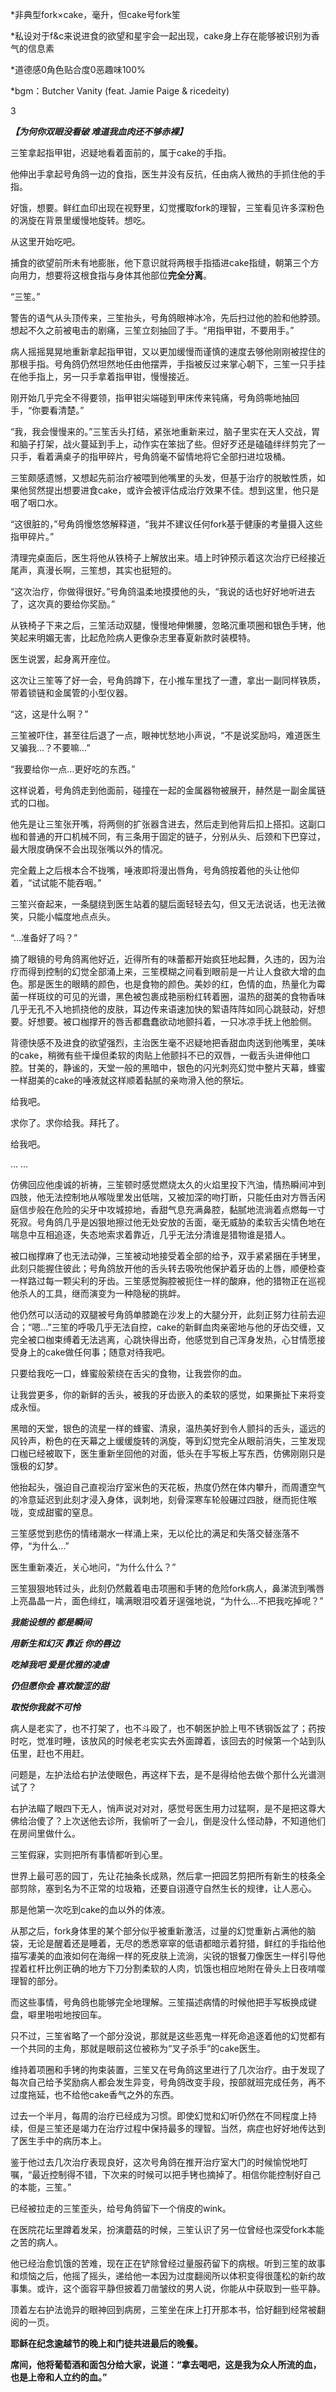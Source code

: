 *非典型fork×cake，毫升，但cake号fork笙

*私设对于f&c来说进食的欲望和星宇会一起出现，cake身上存在能够被识别为香气的信息素

*道德感0角色贴合度0恶趣味100%

*bgm：Butcher Vanity (feat. Jamie Paige & ricedeity)


3

***【为何你双眼没看破 难道我血肉还不够赤裸】***

三笙拿起指甲钳，迟疑地看着面前的，属于cake的手指。

他伸出手拿起号角鸽一边的食指，医生并没有反抗，任由病人微热的手抓住他的手指。

好饿，想要。鲜红血印出现在视野里，幻觉攫取fork的理智，三笙看见许多深粉色的涡旋在背景里缓慢地旋转。想吃。

从这里开始吃吧。

捕食的欲望前所未有地膨胀，他下意识就将两根手指插进cake指缝，朝第三个方向用力，想要将这根食指与身体其他部位**完全分离**。

“三笙。”

警告的语气从头顶传来，三笙抬头，号角鸽眼神冰冷，先后扫过他的脸和他脖颈。想起不久之前被电击的剧痛，三笙立刻抽回了手。“用指甲钳，不要用手。”

病人摇摇晃晃地重新拿起指甲钳，又以更加缓慢而谨慎的速度去够他刚刚被捏住的那根手指。号角鸽仍然坦然地任由他摆弄，手指被反过来掌心朝下，三笙一只手挂在他手指上，另一只手拿着指甲钳，慢慢接近。

刚开始几乎完全不得要领，指甲钳尖端碰到甲床传来钝痛，号角鸽嘶地抽回手，“你要看清楚。”

“我，我会慢慢来的。”三笙舌头打结，紧张地重新来过，脑子里实在天人交战，胃和脑子打架，战火蔓延到手上，动作实在笨拙了些。但好歹还是磕磕绊绊剪完了一只手，看着满桌子的指甲碎片，号角鸽毫不留情地将它全部扫进垃圾桶。

三笙颇感遗憾，又想起先前治疗被喂到他嘴里的头发，但基于治疗的脱敏性质，如果他贸然提出想要进食cake，或许会被评估成治疗效果不佳。想到这里，他只是咽了咽口水。

“这很脏的，”号角鸽慢悠悠解释道，“我并不建议任何fork基于健康的考量摄入这些指甲碎片。”

清理完桌面后，医生将他从铁椅子上解放出来。墙上时钟预示着这次治疗已经接近尾声，真漫长啊，三笙想，其实也挺短的。

“这次治疗，你做得很好。”号角鸽温柔地摸摸他的头，“我说的话也好好地听进去了，这次真的要给你奖励。”

从铁椅子下来之后，三笙活动双腿，慢慢地伸懒腰，忽略沉重项圈和银色手铐，他笑起来明媚无害，比起危险病人更像杂志里春夏新款时装模特。

医生说罢，起身离开座位。

这次让三笙等了好一会，号角鸽蹲下，在小推车里找了一遭，拿出一副同样铁质，带着锁链和金属管的小型仪器。

“这，这是什么啊？”

三笙被吓住，甚至往后退了一点，眼神忧愁地小声说，“不是说奖励吗，难道医生又骗我…？不要嘛…”

“我要给你一点…更好吃的东西。”

这样说着，号角鸽走到他面前，碰撞在一起的金属器物被展开，赫然是一副金属链式的口枷。

他先是让三笙张开嘴，将两侧的扩张器含进去，然后走到他背后扣上搭扣。这副口枷和普通的开口机械不同，有三条用于固定的链子，分别从头、后颈和下巴穿过，最大限度确保不会出现张嘴以外的情况。

完全戴上之后根本合不拢嘴，唾液即将漫出唇角，号角鸽按着他的头让他仰着，“试试能不能吞咽。”

三笙兴奋起来，一条腿绕到医生站着的腿后面轻轻去勾，但又无法说话，也无法微笑，只能小幅度地点点头。

“…准备好了吗？”

摘了眼镜的号角鸽离他好近，近得所有的味蕾都开始疯狂地起舞，久违的，因为治疗而得到控制的幻觉全部涌上来，三笙模糊之间看到眼前是一片让人食欲大增的血色。那是医生的眼睛的颜色，也是食物的颜色。美妙的红，色情的血，热量化为霉菌一样斑纹的可见的光谱，黑色被包裹成艳丽粉红转着圈，温热的甜美的食物香味几乎无孔不入地抓挠他的皮肤，耳边传来语速加快的絮语阵阵如同心跳鼓动，好想要。好想要。被口枷撑开的唇舌都蠢蠢欲动地颤抖着，一只冰凉手抚上他脸侧。

背德快感不及进食的欲望强烈，主治医生毫不迟疑地把香甜血肉送到他嘴里，美味的cake，稍微有些干燥但柔软的肉贴上他颤抖不已的双唇，一截舌头进伸他口腔。甘美的，静谧的，天堂一般的黑暗中，银色的闪光刺亮幻觉中整片天幕，蜂蜜一样甜美的cake的唾液就这样顺着黏腻的亲吻滑入他的祭坛。

给我吧。

求你了。求你给我。拜托了。

给我吧。

… …

仿佛回应他虔诚的祈祷，三笙顿时感觉燃烧太久的火焰里投下汽油，情热瞬间冲到四肢，他无法控制地从喉咙里发出低喘，又被加深的吻打断，只能任由对方唇舌闲庭信步般在危险的尖牙中攻城掠地，香甜气息充满鼻腔，黏腻地流淌着点燃每一寸死寂。号角鸽几乎是凶狠地擦过他无处安放的舌面，毫无威胁的柔软舌尖情色地在喘息中互相追逐，失态地索求着靠近，几乎无法分清谁是猎物谁是猎人。

被口枷撑麻了也无法动弹，三笙被动地接受着全部的给予，双手紧紧捆在手铐里，此刻只能握住彼此；号角鸽放开他的舌头转去吸吮他保护着牙齿的上唇，顺便检查一样路过每一颗尖利的牙齿。三笙感觉胸腔被扼住一样的酸麻，他的猎物正在巡视他杀人的工具，继而演变为一种隐秘的挑衅。

他仍然可以活动的双腿被号角鸽单膝跪在沙发上的大腿分开，此刻正努力往前去迎合；“嗯…”三笙的呼吸几乎无法自控，cake的新鲜血肉亲密地与他的牙齿交缠，又完全被口枷束缚着无法逃离，心跳快得出奇，他感觉到自己浑身发热，心甘情愿接受身上的cake做任何事；随意对待我吧。

只要给我吃一口，蜂蜜般萦绕在舌尖的食物，让我尝你的血。

让我尝更多，你的新鲜的舌头，被我的牙齿嵌入的柔软的感觉，如果撕扯下来将变成永恒。

黑暗的天堂，银色的流星一样的蜂蜜、清泉，温热美好到令人颤抖的舌头，遥远的风铃声，粉色的在天幕之上缓缓旋转的涡旋，等到幻觉完全从眼前消失，三笙发现口枷已经被取下，医生重新坐回他的对面，低头在手写板上写东西，仿佛刚刚只是饿极的幻梦。

他抬起头，强迫自己直视治疗室米色的天花板，热度仍然在体内攀升，而周遭空气的冷意延迟到此刻才浸入身体，讽刺地，刻骨深寒车轮般碾过四肢，继而扼住喉咙，变成甜蜜的窒息。

三笙感觉到悲伤的情绪潮水一样涌上来，无以伦比的满足和失落交替涨落不停，“为什么…”

医生重新凑近，关心地问，“为什么什么？”

三笙狠狠地转过头，此刻仍然戴着电击项圈和手铐的危险fork病人，鼻涕流到嘴唇上亮晶晶一片，面色绯红，噙满眼泪咬着牙逞强地说，“为什么…不把我吃掉呢？”

***我能设想的 都是瞬间***

***用新生和幻灭 靠近 你的唇边***

***吃掉我吧 爱是优雅的凌虐***

***仍但愿你会 喜欢酸涩的甜***

***取悦你我就不可怜***

病人是老实了，也不打架了，也不斗殴了，也不朝医护脸上甩不锈钢饭盆了；药按时吃，觉准时睡，该放风的时候老老实实去外面蹲着，该回去的时候第一个站到队伍里，赶也不用赶。

问题是，左护法给右护法使眼色，再这样下去，是不是得给他去做个那什么光谱测试了？

右护法瞄了眼四下无人，悄声说对对对，感觉号医生用力过猛啊，是不是把这尊大佛给治傻了？上次送他去诊所，我偷听了一会儿，倒是没什么怪动静，不知道他们在房间里做什么。

三笙假寐，实则把所有事情都听到心里。

世界上最可恶的园丁，先让花抽条长成熟，然后拿一把园艺剪把所有新生的枝条全部剪除，塞到名为不正常的垃圾箱，还要自诩遵守自然生长的规律，让人恶心。

那是他第一次吃到cake的血以外的体液。

从那之后，fork身体里的某个部分似乎被重新激活，过量的幻觉重新占满他的脑袋，无论是醒着还是睡着，无尽的悉悉窣窣的低语都暗示着狩猎，鲜红的手指给他描写凄美的血液如何在海绵一样的死皮肤上流淌，尖锐的银餐刀像医生一样引导他捏着杠杆比例正确的地方下刀分割柔软的人肉，饥饿也相应地附在骨头上日夜啃噬理智的部分。

而这些事情，号角鸽也能够完全地理解。三笙描述病情的时候他把手写板换成键盘，噼里啪啦地按回车。

只不过，三笙省略了一个部分没说，那就是这些恶鬼一样死命追逐着他的幻觉都有一个共同的主角，那就是眼前这位被称为“叉子杀手”的cake医生。

维持着项圈和手铐的拘束装置，三笙又在号角鸽这里进行了几次治疗。由于发现了每次自己给予奖励病人都会发生异变，号角鸽改变手段，按部就班完成任务，再不过度拖延，也不给他cake香气之外的东西。

过去一个半月，每周的治疗已经成为习惯。即使幻觉和幻听仍然在不同程度上持续，但是三笙还是竭力在治疗过程中保持最多的理智。当然，病症也好好地传达到了医生手中的病历本上。

鉴于他过去几次治疗表现良好，这次号角鸽在推开治疗室大门的时候愉悦地叮嘱，“最近控制得不错，下次来的时候可以把手铐也摘掉了。相信你能控制好自己的本能，三笙。”

已经被拉走的三笙歪头，给号角鸽留下一个俏皮的wink。

在医院花坛里蹲着发呆，扮演蘑菇的时候，三笙认识了另一位曾经也深受fork本能之苦的病人。

他已经治愈饥饿的苦难，现在正在铲除曾经过量服药留下的病根。听到三笙的故事和烦恼之后，他摇了摇头，递给他一本因为过度翻阅所以体积变得很蓬松的新约故事集。或许，这个面容平静但披着刀凿皱纹的男人说，你能从中获取到一些平静。

顶着左右护法诡异的眼神回到病房，三笙坐在床上打开那本书，恰好翻到经常被翻阅的一页。

**耶稣在纪念逾越节的晚上和门徒共进最后的晚餐。**

**席间，他将葡萄酒和面包分给大家，说道：“拿去喝吧，这是我为众人所流的血，也是上帝和人立约的血。”**